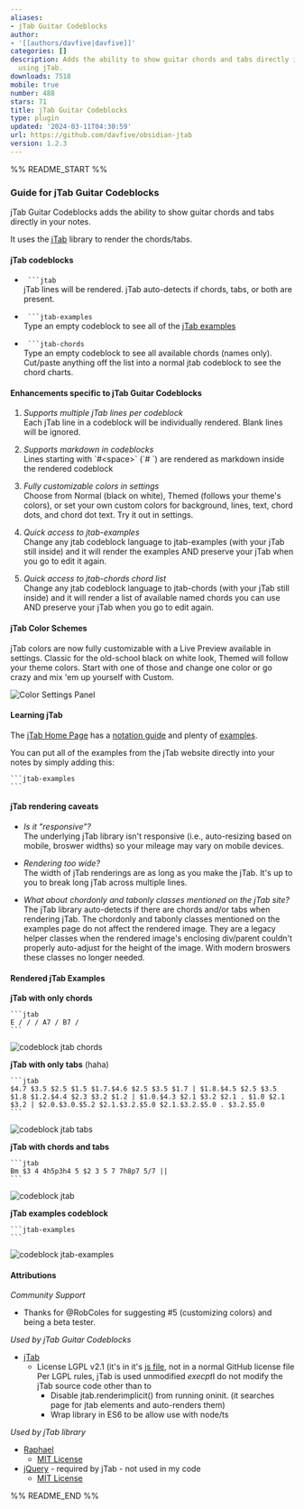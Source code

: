 ```yaml
---
aliases:
- jTab Guitar Codeblocks
author:
- '[[authors/davfive|davfive]]'
categories: []
description: Adds the ability to show guitar chords and tabs directly in your notes
  using jTab.
downloads: 7518
mobile: true
number: 488
stars: 71
title: jTab Guitar Codeblocks
type: plugin
updated: '2024-03-11T04:30:59'
url: https://github.com/davfive/obsidian-jtab
version: 1.2.3
---
```


%% README_START %%

### Guide for jTab Guitar Codeblocks

jTab Guitar Codeblocks adds the ability to show guitar chords and tabs directly in your notes.

It uses the [jTab](https://jtab.tardate.com/) library to render the chords/tabs.

#### jTab codeblocks

* ```` ```jtab````  
  jTab lines will be rendered. jTab auto-detects if chords, tabs, or both are present.
  
* ```` ```jtab-examples````  
  Type an empty codeblock to see all of the [jTab examples](https://jtab.tardate.com/examples.htm)

* ```` ```jtab-chords````  
  Type an empty codeblock to see all available chords (names only). Cut/paste anything off the list into a normal jtab codeblock to see the chord charts.

#### Enhancements specific to jTab Guitar Codeblocks
1. _Supports multiple jTab lines per codeblock_  
   Each jTab line in a codeblock will be individually rendered. Blank lines will be ignored.

2. _Supports markdown in codeblocks_  
   Lines starting with \`#&lt;space&gt;\` (\`# \`) are rendered as markdown inside the rendered codeblock

3. _Fully customizable colors in settings_  
   Choose from Normal (black on white), Themed (follows your theme's colors), or set your own custom colors for background, lines, text, chord dots, and chord dot text. Try it out in settings.

4. _Quick access to jtab-examples_  
   Change any jtab codeblock language to jtab-examples (with your jTab still inside) and it will render the examples AND preserve your jTab when you go to edit it again.

5. _Quick access to jtab-chords chord list_  
   Change any jtab codeblock language to jtab-chords (with your jTab still inside) and it will render a list of available named chords you can use AND preserve your jTab when you go to edit again.


#### jTab Color Schemes
jTab colors are now fully customizable with a Live Preview available in settings. Classic for the old-school black on white look, Themed will follow your theme colors. Start with one of those and change one color or go crazy and mix 'em up yourself with Custom.

![Color Settings Panel](https://raw.githubusercontent.com/davfive/obsidian-jtab/main/docs/images/settings-colors-panel.jpg)

#### Learning jTab
The [jTab Home Page](https://jtab.tardate.com/) has a [notation guide](https://jtab.tardate.com/index.htm#notation) and plenty of [examples](https://jtab.tardate.com/examples.htm).

You can put all of the examples from the jTab website directly into your notes by simply adding this:
~~~~
```jtab-examples
```
~~~~

#### jTab rendering caveats
* _Is it "responsive"?_  
  The underlying jTab library isn't responsive (i.e., auto-resizing based on mobile, broswer widths) so your mileage may vary on mobile devices.

* _Rendering too wide?_  
  The width of jTab renderings are as long as you make the jTab. It's up to you to break long jTab across multiple lines.

* _What about chordonly and tabonly classes mentioned on the jTab site?_  
  The jTab library auto-detects if there are chords and/or tabs when rendering jTab. The chordonly and tabonly classes mentioned on the examples page do not affect the rendered image. They are a legacy helper classes when the rendered image's enclosing div/parent couldn't properly auto-adjust for the height of the image. With modern broswers these classes no longer needed.

#### Rendered jTab Examples

__jTab with only chords__
~~~~
```jtab
E / / / A7 / B7 /
```
~~~~
![codeblock jtab chords](https://raw.githubusercontent.com/davfive/obsidian-jtab/main/docs/images/codeblock-jtab-chords-only.jpg)

__jTab with only tabs__ (haha)
~~~~
```jtab
$4.7 $3.5 $2.5 $1.5 $1.7.$4.6 $2.5 $3.5 $1.7 | $1.8.$4.5 $2.5 $3.5 $1.8 $1.2.$4.4 $2.3 $3.2 $1.2 | $1.0.$4.3 $2.1 $3.2 $2.1 . $1.0 $2.1 $3.2 | $2.0.$3.0.$5.2 $2.1.$3.2.$5.0 $2.1.$3.2.$5.0 . $3.2.$5.0
```
~~~~
![codeblock jtab tabs](https://raw.githubusercontent.com/davfive/obsidian-jtab/main/docs/images/codeblock-jtab-tab-only.jpg)

__jTab with chords and tabs__
~~~~
```jtab
Bm $3 4 4h5p3h4 5 $2 3 5 7 7h8p7 5/7 ||
```
~~~~
![codeblock jtab](https://raw.githubusercontent.com/davfive/obsidian-jtab/main/docs/images/codeblock-jtab-chords-and-tabs.jpg)

__jTab examples codeblock__
~~~~
```jtab-examples
```
~~~~
![codeblock jtab-examples](https://raw.githubusercontent.com/davfive/obsidian-jtab/main/docs/images/codeblock-jtab-examples.jpg)
	
#### Attributions

_Community Support_
* Thanks for @RobColes for suggesting #5 (customizing colors) and being a beta tester.

_Used by jTab Guitar Codeblocks_
* [jTab](https://jtab.tardate.com/)
  * License LGPL v2.1 (it's in it's [js file](https://github.com/tardate/jtab/blob/master/javascripts/jtab.js), not in a normal GitHub license file
  	Per LGPL rules, jTab is used unmodified *execpt*I do not modify the jTab source code other than to
	* Disable jtab.renderimplicit() from running oninit. (it searches page for jtab elements and auto-renders them)
	* Wrap library in ES6 to be allow use with node/ts

_Used by jTab library_
* [Raphael](https://github.com/DmitryBaranovskiy/raphael)
  * [MIT License](https://github.com/DmitryBaranovskiy/raphael/blob/master/license.txt)
* [jQuery](https://jquery.com/) - required by jTab - not used in my code
  * [MIT License](https://github.com/jquery/jquery/blob/main/LICENSE.txt)



%% README_END %%